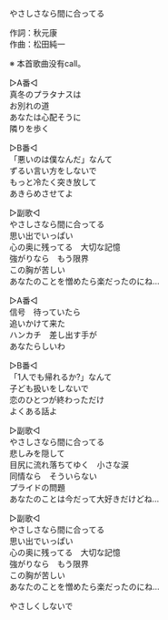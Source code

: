 やさしさなら間に合ってる  
  
作詞：秋元康  
作曲：松田純一  
  
※ 本首歌曲没有call。  
  
▷A番◁  
真冬のプラタナスは  
お別れの道  
あなたは心配そうに  
隣りを歩く  
  
▷B番◁  
「悪いのは僕なんだ」なんて  
ずるい言い方をしないで  
もっと冷たく突き放して  
あきらめさせてよ  
  
▷副歌◁  
やさしさなら間に合ってる  
思い出でいっぱい  
心の奥に残ってる　大切な記憶  
強がりなら　もう限界  
この胸が苦しい  
あなたのことを憎めたら楽だったのにね…  
  
▷A番◁  
信号　待っていたら  
追いかけて来た  
ハンカチ　差し出す手が  
あなたらしいわ  
  
▷B番◁  
「1人でも帰れるか?」なんて  
子ども扱いをしないで  
恋のひとつが終わっただけ  
よくある話よ  
  
▷副歌◁  
やさしさなら間に合ってる  
悲しみを隠して  
目尻に流れ落ちてゆく　小さな涙  
同情なら　そういらない  
プライドの問題  
あなたのことは今だって大好きだけどね…  
  
▷副歌◁  
やさしさなら間に合ってる  
思い出でいっぱい  
心の奥に残ってる　大切な記憶  
強がりなら　もう限界  
この胸が苦しい  
あなたのことを憎めたら楽だったのにね…  
  
やさしくしないで  
